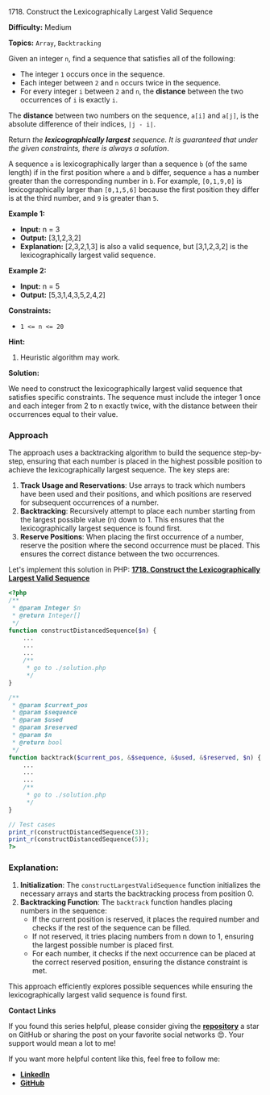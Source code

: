 1718\. Construct the Lexicographically Largest Valid Sequence

**Difficulty:** Medium

**Topics:** `Array`, `Backtracking`

Given an integer `n`, find a sequence that satisfies all of the following:

- The integer `1` occurs once in the sequence.
- Each integer between `2` and `n` occurs twice in the sequence.
- For every integer `i` between `2` and `n`, the **distance** between the two occurrences of `i` is exactly `i`.

The **distance** between two numbers on the sequence, `a[i]` and `a[j]`, is the absolute difference of their indices, `|j - i|`.

Return _the **lexicographically largest** sequence. It is guaranteed that under the given constraints, there is always a solution_.

A sequence `a` is lexicographically larger than a sequence `b` (of the same length) if in the first position where `a` and `b` differ, sequence `a` has a number greater than the corresponding number in `b`. For example, `[0,1,9,0]` is lexicographically larger than `[0,1,5,6]` because the first position they differ is at the third number, and `9` is greater than `5`.

**Example 1:**

- **Input:** n = 3
- **Output:** [3,1,2,3,2]
- **Explanation:** [2,3,2,1,3] is also a valid sequence, but [3,1,2,3,2] is the lexicographically largest valid sequence.

**Example 2:**

- **Input:** n = 5
- **Output:** [5,3,1,4,3,5,2,4,2]



**Constraints:**

- `1 <= n <= 20`


**Hint:**
1. Heuristic algorithm may work.



**Solution:**

We need to construct the lexicographically largest valid sequence that satisfies specific constraints. The sequence must include the integer 1 once and each integer from 2 to n exactly twice, with the distance between their occurrences equal to their value.

### Approach
The approach uses a backtracking algorithm to build the sequence step-by-step, ensuring that each number is placed in the highest possible position to achieve the lexicographically largest sequence. The key steps are:

1. **Track Usage and Reservations**: Use arrays to track which numbers have been used and their positions, and which positions are reserved for subsequent occurrences of a number.
2. **Backtracking**: Recursively attempt to place each number starting from the largest possible value (n) down to 1. This ensures that the lexicographically largest sequence is found first.
3. **Reserve Positions**: When placing the first occurrence of a number, reserve the position where the second occurrence must be placed. This ensures the correct distance between the two occurrences.

Let's implement this solution in PHP: **[1718. Construct the Lexicographically Largest Valid Sequence](https://github.com/mah-shamim/leet-code-in-php/tree/main/algorithms/001718-construct-the-lexicographically-largest-valid-sequence/solution.php)**

```php
<?php
/**
 * @param Integer $n
 * @return Integer[]
 */
function constructDistancedSequence($n) {
    ...
    ...
    ...
    /**
     * go to ./solution.php
     */
}

/**
 * @param $current_pos
 * @param $sequence
 * @param $used
 * @param $reserved
 * @param $n
 * @return bool
 */
function backtrack($current_pos, &$sequence, &$used, &$reserved, $n) {
    ...
    ...
    ...
    /**
     * go to ./solution.php
     */
}

// Test cases
print_r(constructDistancedSequence(3));
print_r(constructDistancedSequence(5));
?>
```

### Explanation:

1. **Initialization**: The `constructLargestValidSequence` function initializes the necessary arrays and starts the backtracking process from position 0.
2. **Backtracking Function**: The `backtrack` function handles placing numbers in the sequence:
   - If the current position is reserved, it places the required number and checks if the rest of the sequence can be filled.
   - If not reserved, it tries placing numbers from n down to 1, ensuring the largest possible number is placed first.
   - For each number, it checks if the next occurrence can be placed at the correct reserved position, ensuring the distance constraint is met.

This approach efficiently explores possible sequences while ensuring the lexicographically largest valid sequence is found first.

**Contact Links**

If you found this series helpful, please consider giving the **[repository](https://github.com/mah-shamim/leet-code-in-php)** a star on GitHub or sharing the post on your favorite social networks 😍. Your support would mean a lot to me!

If you want more helpful content like this, feel free to follow me:

- **[LinkedIn](https://www.linkedin.com/in/arifulhaque/)**
- **[GitHub](https://github.com/mah-shamim)**